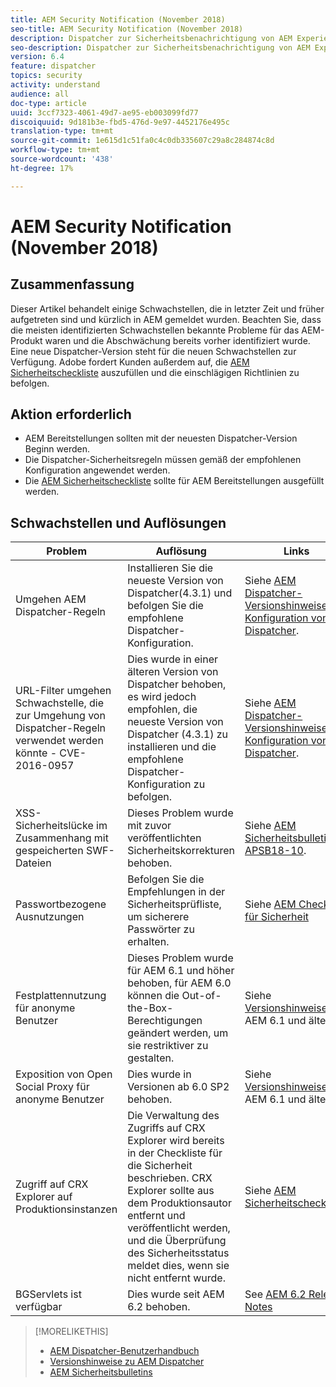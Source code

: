 ```yaml
---
title: AEM Security Notification (November 2018)
seo-title: AEM Security Notification (November 2018)
description: Dispatcher zur Sicherheitsbenachrichtigung von AEM Experience Manager
seo-description: Dispatcher zur Sicherheitsbenachrichtigung von AEM Experience Manager
version: 6.4
feature: dispatcher
topics: security
activity: understand
audience: all
doc-type: article
uuid: 3ccf7323-4061-49d7-ae95-eb003099fd77
discoiquuid: 9d181b3e-fbd5-476d-9e97-4452176e495c
translation-type: tm+mt
source-git-commit: 1e615d1c51fa0c4c0db335607c29a8c284874c8d
workflow-type: tm+mt
source-wordcount: '438'
ht-degree: 17%

---
```



# AEM Security Notification (November 2018)

## Zusammenfassung

Dieser Artikel behandelt einige Schwachstellen, die in letzter Zeit und früher aufgetreten sind und kürzlich in AEM gemeldet wurden. Beachten Sie, dass die meisten identifizierten Schwachstellen bekannte Probleme für das AEM-Produkt waren und die Abschwächung bereits vorher identifiziert wurde. Eine neue Dispatcher-Version steht für die neuen Schwachstellen zur Verfügung. Adobe fordert Kunden außerdem auf, die [AEM Sicherheitscheckliste](https://helpx.adobe.com/experience-manager/6-5/sites/administring/using/security-checklist.html) auszufüllen und die einschlägigen Richtlinien zu befolgen.

## Aktion erforderlich

* AEM Bereitstellungen sollten mit der neuesten Dispatcher-Version Beginn werden.
* Die Dispatcher-Sicherheitsregeln müssen gemäß der empfohlenen Konfiguration angewendet werden.
* Die [AEM Sicherheitscheckliste](https://helpx.adobe.com/experience-manager/6-5/sites/administring/using/security-checklist.html) sollte für AEM Bereitstellungen ausgefüllt werden.

## Schwachstellen und Auflösungen

| Problem | Auflösung | Links |
|-------|------------|-------|
| Umgehen AEM Dispatcher-Regeln | Installieren Sie die neueste Version von Dispatcher(4.3.1) und befolgen Sie die empfohlene Dispatcher-Konfiguration. | Siehe [AEM Dispatcher-Versionshinweise](https://helpx.adobe.com/de/experience-manager/dispatcher/release-notes.html) und [Konfiguration von Dispatcher](https://helpx.adobe.com/de/experience-manager/dispatcher/using/dispatcher-configuration.html). |
| URL-Filter umgehen Schwachstelle, die zur Umgehung von Dispatcher-Regeln verwendet werden könnte - CVE-2016-0957 | Dies wurde in einer älteren Version von Dispatcher behoben, es wird jedoch empfohlen, die neueste Version von Dispatcher (4.3.1) zu installieren und die empfohlene Dispatcher-Konfiguration zu befolgen. | Siehe [AEM Dispatcher-Versionshinweise](https://helpx.adobe.com/de/experience-manager/dispatcher/release-notes.html) und [Konfiguration von Dispatcher](https://helpx.adobe.com/de/experience-manager/dispatcher/using/dispatcher-configuration.html). |
| XSS-Sicherheitslücke im Zusammenhang mit gespeicherten SWF-Dateien | Dieses Problem wurde mit zuvor veröffentlichten Sicherheitskorrekturen behoben. | Siehe [AEM Sicherheitsbulletin APSB18-10](https://helpx.adobe.com/security/products/experience-manager/apsb18-10.html). |
| Passwortbezogene Ausnutzungen | Befolgen Sie die Empfehlungen in der Sicherheitsprüfliste, um sicherere Passwörter zu erhalten. | Siehe [AEM Checkliste für Sicherheit](https://helpx.adobe.com/experience-manager/6-5/sites/administring/using/security-checklist.html) |
| Festplattennutzung für anonyme Benutzer | Dieses Problem wurde für AEM 6.1 und höher behoben, für AEM 6.0 können die Out-of-the-Box-Berechtigungen geändert werden, um sie restriktiver zu gestalten. | Siehe [Versionshinweise](https://helpx.adobe.com/experience-manager/aem-previous-versions.html)für AEM 6.1 und älter. |
| Exposition von Open Social Proxy für anonyme Benutzer | Dies wurde in Versionen ab 6.0 SP2 behoben. | Siehe [Versionshinweise](https://helpx.adobe.com/experience-manager/aem-previous-versions.html) für AEM 6.1 und älter. |
| Zugriff auf CRX Explorer auf Produktionsinstanzen | Die Verwaltung des Zugriffs auf CRX Explorer wird bereits in der Checkliste für die Sicherheit beschrieben. CRX Explorer sollte aus dem Produktionsautor entfernt und veröffentlicht werden, und die Überprüfung des Sicherheitsstatus meldet dies, wenn sie nicht entfernt wurde. | Siehe [AEM Sicherheitscheckliste](https://helpx.adobe.com/experience-manager/6-4/sites/administring/using/security-checklist.html). |
| BGServlets ist verfügbar | Dies wurde seit AEM 6.2 behoben. | See [AEM 6.2 Release Notes](https://helpx.adobe.com/de/experience-manager/6-2/release-notes.html) |

>[!MORELIKETHIS]
>
>* [AEM Dispatcher-Benutzerhandbuch](https://helpx.adobe.com/experience-manager/dispatcher/user-guide.html)
>* [Versionshinweise zu AEM Dispatcher](https://helpx.adobe.com/de/experience-manager/dispatcher/release-notes.html)
>* [AEM Sicherheitsbulletins](https://helpx.adobe.com/security.html#experience-manager)

